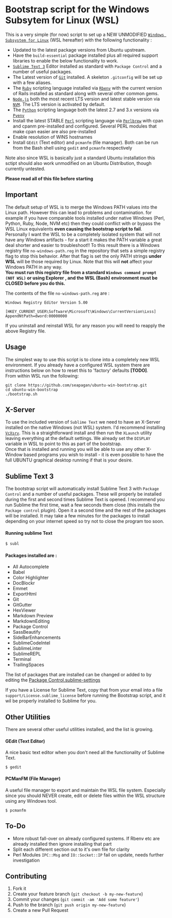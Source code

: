 # Bootstrap script for the Windows Subsytem for Linux (WSL)

This is a very simple (for now) script to set up a NEW UNMODIFIED [`Windows Subsystem for Linux`][wsl] (WSL hereafter) with the following functionality :

* Updated to the latest package versions from Ubuntu upstream.
* Have the `build-essential` package installed plus all required support libraries to enable the below functionality to work.
* [`Sublime Text 3`][sublime] Editor installed as standard with `Package Control` and a number of useful packages.
* The Latest version of [`Git`][git] installed. A skeleton `.gitconfig` will be set up with a few aliases.
* The [`Ruby`][ruby] scripting language installed via [`Rbenv`][rbenv] with the current version of Rails installed as standard along with several other common gems.
* [`Node.js`][node] both the most recent LTS version and latest stable version via [`NVM`][nvm]. The LTS version is activated by default.
* The [`Python`][python] scripting language both the latest 2.7 and 3.x versions via [`Pyenv`][pyenv]
* Install the latest STABLE [`Perl`][perl] scripting language via [`Perlbrew`][perlbrew] with cpan and cpanm pre-installed and configured. Several PERL modules that make cpan easier are also pre-installed
* Enable resolution of WINS hostnames
* Install `GEdit` (Text editor) and `pcmanfm` (file manager). Both can be run from the Bash shell using `gedit` and `pcmanfm` respectively

Note also since WSL is basically just a standard Ubuntu installation this sctipt should also work unmodified on an Ubuntu Distribution, though currently untested.

**Please read all of this file before starting**

## Important
The default setup of WSL is to merge the Windows PATH values into the Linux path. However this can lead to problems and contamination. for example if you have comparable tools installed under native Windows (Perl, Python, Ruby, Node, NVM etc) then they could conflict with or bypass the WSL Linux equivalents __even causing the bootstrap script to fail__.  
Personally I want the WSL to be a completely isolated system that will not have any Windows artifacts - for a start it makes the PATH variable a great deal shorter and easier to troubleshoot!! To this result there is a Windows registry file `no-windows-path.reg` in the repository that sets a simple registry flag to stop this behavior. After that flag is set the only PATH strings __under WSL__ will be those required by Linux. Note that this will __not__ affect your Windows PATH in any way.  
__You must run this registry file from a standard `Windows command prompt (NOT WSL)` or using Explorer
, and the WSL (Bash) environment must be CLOSED before you do this.__  

The contents of the file `no-windows-path.reg` are :

```
Windows Registry Editor Version 5.00

[HKEY_CURRENT_USER\Software\Microsoft\Windows\CurrentVersion\Lxss]
AppendNtPath=dword:00000000
```
If you uninstall and reinstall WSL for any reason you will need to reapply the above Registry file.

## Usage
The simplest way to use this script is to clone into a completely new WSL environment. If you already have a configured WSL system there are instructions below on how to reset this to 'factory' defaults __[TODO]__.  
From within WSL run the following:
```
git clone https://github.com/seapagan/ubuntu-win-bootstrap.git
cd ubuntu-win-bootstrap
./bootstrap.sh
```
## X-Server
To use the included version of `Sublime Text` we need to have an X-Server installed on the native Windows (not WSL) system. I'd recommend installing [`VcXsrv`][vcxsrv]. This is a straightforward install and then run the `XLaunch` utility leaving everything at the default settings. We already set the `DISPLAY` variable in WSL to point to this as part of the bootstrap.  
Once that is installed and running you will be able to use any other X-Window based programs you wish to install - it is even possible to have the full UBUNTU graphical desktop running if that is your desire.

## Sublime Text 3
The bootstrap script will automatically install Sublime Text 3 with `Package Control` and a number of useful packages. These will properly be installed during the first and second times Sublime Text is opened. I recommend you run Sublime the first time,  wait a few seconds them close (this installs the `Package control` plugin). Open it a second time and the rest of the packages will be installed. It may take a few minutes for the packages to install depending on your internet speed so try not to close the program too soon.

#### Running sublime Text
```bash
$ subl
```

#### Packages installed are :
* All Autocomplete
* Babel
* Color Highlighter
* DocBlockr
* Emmet
* ExportHtml
* Git
* GitGutter
* HexViewer
* Markdown Preview
* MarkdownEditing
* Package Control
* SassBeautify
* SideBarEnhancements
* SublimeCodeIntel
* SublimeLinter
* SublimeREPL
* Terminal
* TrailingSpaces

The list of packages that are installed can be changed or added to by editing the  [Package Control.sublime-settings](support/Package%20Control.sublime-settings)

If you have a License for Sublime Text, copy that from your email into a file `support/License.sublime_license` before running the Bootstrap script, and it wil be properly installed to Sublime for you.

## Other Utilities
There are several other useful utilities installed, and the list is growing.
#### GEdit (Text Editor)
A nice basic text editor when you don't need all the functionality of Sublime Text.
```
$ gedit
```
#### PCManFM (File Manager)
A useful file manager to export and maintain the WSL file system. Especially since you should NEVER create, edit or delete files within the WSL structure using any Windows tool.
```
$ pcmanfm
```

## To-Do

* More robust fall-over on already configured systems. If Rbenv etc are already installed then ignore installing that part
* Split each different section out to it's own file for clarity
* Perl Modules `IPC::Msg` and `IO::Socket::IP` fail on update, needs further investigation

## Contributing

1. Fork it
2. Create your feature branch (`git checkout -b my-new-feature`)
3. Commit your changes (`git commit -am 'Add some feature'`)
4. Push to the branch (`git push origin my-new-feature`)
5. Create a new Pull Request

[wsl]: https://msdn.microsoft.com/commandline/wsl/about
[sublime]: https://www.sublimetext.com/
[git]: https://git-scm.com
[ruby]: https://www.ruby-lang.org
[rbenv]: https://github.com/rbenv/rbenv
[node]: https://nodejs.org
[nvm]: https://github.com/creationix/nvm
[python]: https://www.python.org/
[pyenv]: https://github.com/pyenv/pyenv
[perl]: https://www.perl.org/
[perlbrew]: https://perlbrew.pl/
[vcxsrv]: https://sourceforge.net/projects/vcxsrv/
